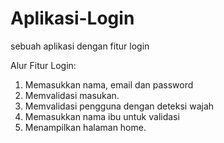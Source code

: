 # Aplikasi-Login
sebuah  aplikasi dengan fitur login

Alur Fitur Login:
1. Memasukkan nama, email dan password
2. Memvalidasi masukan.
3. Memvalidasi pengguna dengan deteksi wajah
4. Memasukkan nama ibu untuk validasi
5. Menampilkan halaman home.
